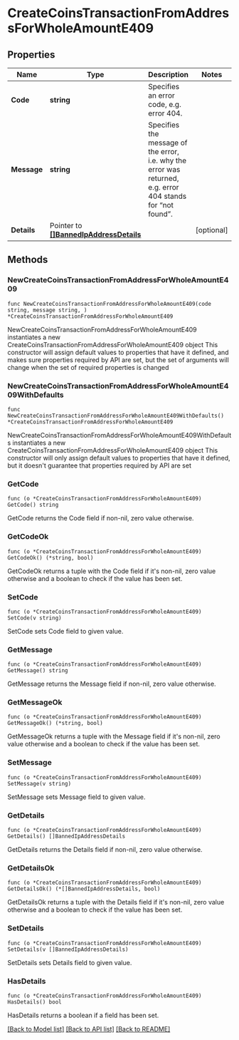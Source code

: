 # CreateCoinsTransactionFromAddressForWholeAmountE409

## Properties

Name | Type | Description | Notes
------------ | ------------- | ------------- | -------------
**Code** | **string** | Specifies an error code, e.g. error 404. | 
**Message** | **string** | Specifies the message of the error, i.e. why the error was returned, e.g. error 404 stands for “not found”. | 
**Details** | Pointer to [**[]BannedIpAddressDetails**](BannedIpAddressDetails.md) |  | [optional] 

## Methods

### NewCreateCoinsTransactionFromAddressForWholeAmountE409

`func NewCreateCoinsTransactionFromAddressForWholeAmountE409(code string, message string, ) *CreateCoinsTransactionFromAddressForWholeAmountE409`

NewCreateCoinsTransactionFromAddressForWholeAmountE409 instantiates a new CreateCoinsTransactionFromAddressForWholeAmountE409 object
This constructor will assign default values to properties that have it defined,
and makes sure properties required by API are set, but the set of arguments
will change when the set of required properties is changed

### NewCreateCoinsTransactionFromAddressForWholeAmountE409WithDefaults

`func NewCreateCoinsTransactionFromAddressForWholeAmountE409WithDefaults() *CreateCoinsTransactionFromAddressForWholeAmountE409`

NewCreateCoinsTransactionFromAddressForWholeAmountE409WithDefaults instantiates a new CreateCoinsTransactionFromAddressForWholeAmountE409 object
This constructor will only assign default values to properties that have it defined,
but it doesn't guarantee that properties required by API are set

### GetCode

`func (o *CreateCoinsTransactionFromAddressForWholeAmountE409) GetCode() string`

GetCode returns the Code field if non-nil, zero value otherwise.

### GetCodeOk

`func (o *CreateCoinsTransactionFromAddressForWholeAmountE409) GetCodeOk() (*string, bool)`

GetCodeOk returns a tuple with the Code field if it's non-nil, zero value otherwise
and a boolean to check if the value has been set.

### SetCode

`func (o *CreateCoinsTransactionFromAddressForWholeAmountE409) SetCode(v string)`

SetCode sets Code field to given value.


### GetMessage

`func (o *CreateCoinsTransactionFromAddressForWholeAmountE409) GetMessage() string`

GetMessage returns the Message field if non-nil, zero value otherwise.

### GetMessageOk

`func (o *CreateCoinsTransactionFromAddressForWholeAmountE409) GetMessageOk() (*string, bool)`

GetMessageOk returns a tuple with the Message field if it's non-nil, zero value otherwise
and a boolean to check if the value has been set.

### SetMessage

`func (o *CreateCoinsTransactionFromAddressForWholeAmountE409) SetMessage(v string)`

SetMessage sets Message field to given value.


### GetDetails

`func (o *CreateCoinsTransactionFromAddressForWholeAmountE409) GetDetails() []BannedIpAddressDetails`

GetDetails returns the Details field if non-nil, zero value otherwise.

### GetDetailsOk

`func (o *CreateCoinsTransactionFromAddressForWholeAmountE409) GetDetailsOk() (*[]BannedIpAddressDetails, bool)`

GetDetailsOk returns a tuple with the Details field if it's non-nil, zero value otherwise
and a boolean to check if the value has been set.

### SetDetails

`func (o *CreateCoinsTransactionFromAddressForWholeAmountE409) SetDetails(v []BannedIpAddressDetails)`

SetDetails sets Details field to given value.

### HasDetails

`func (o *CreateCoinsTransactionFromAddressForWholeAmountE409) HasDetails() bool`

HasDetails returns a boolean if a field has been set.


[[Back to Model list]](../README.md#documentation-for-models) [[Back to API list]](../README.md#documentation-for-api-endpoints) [[Back to README]](../README.md)


